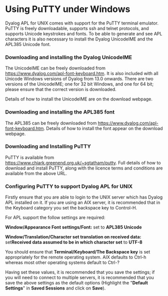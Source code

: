 # Using PuTTY under Windows

Dyalog APL for UNIX comes with support for the PuTTY terminal emulator. PuTTY is freely downloadable, supports ssh and telnet protocols, and supports Unicode keystrokes and fonts. To be able to generate and see APL characters it is also necessary to install the Dyalog UnicodeIME and the APL385 Unicode font.

### Downloading and installing the Dyalog UnicodeIME

The UnicodeIME can be freely downloaded from https://www.dyalog.com/apl-font-keyboard.htm. It is also included with all Unicode Windows versions of Dyalog from 13.0 onwards. There are two versions of the UnicodeIME; one for 32 bit Windows, and one for 64 bit; please ensure that the correct version is downloaded.

Details of how to install the UnicodeIME are on the download webpage.

### Downloading and installing the APL385 font

The APL385 can be freely downloaded from https://www.dyalog.com/apl-font-keyboard.htm. Details of how to install the font appear on the download webpage.

### Downloading and Installing PuTTY

PuTTY is available from https://www.chiark.greenend.org.uk/~sgtatham/putty. Full details of how to download and install PuTTY, along with the licence terms and conditions are available from the above URL.

### Configuring PuTTY to support Dyalog APL for UNIX

Firstly ensure that you are able to login to the UNIX server which has Dyalog APL installed on it. If you are using an AIX server, it is recommended that in the Keyboard category you set the backspace key to Control-H.

For APL support the follow settings are required:

**Window/Appearance Font settings/Font:** set to **APL385 Unicode**

**Window/Translation/Character set translation on received data:** set**Received data assumed to be in which character set** to **UTF-8**

You should ensure that **Terminal/Keyboard/The Backspace key** is set appropriately for the remote operating system. AIX defaults to Ctrl-h whereas most other operating systems default to Ctrl-?

Having set these values, it is recommended that you save the settings; if you will need to connect to multiple servers, it is recommended that you save the above settings as the default options (Highlight the "**Default Settings**" in **Saved Sessions** and click on **Save**).
